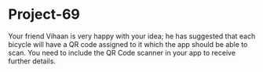 # Project-69
Your friend Vihaan is very happy with your idea; he has suggested that each bicycle will have a QR code assigned to it which the app should be able to scan. You need to include the QR Code scanner in your app to receive further details.
